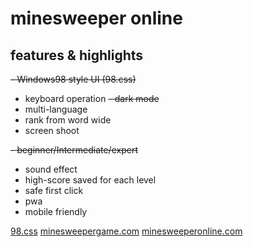 # minesweeper online

## features & highlights

~~- Windows98 style UI (98.css)~~

- keyboard operation
  ~~- dark mode~~
- multi-language
- rank from word wide
- screen shoot

~~- beginner/Intermediate/expert~~

- sound effect
- high-score saved for each level
- safe first click
- pwa
- mobile friendly

[98.css](https://jdan.github.io/98.css)
[minesweepergame.com](https://minesweepergame.com)
[minesweeperonline.com](https://minesweeperonline.com)
